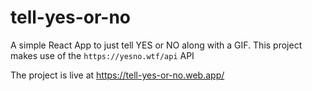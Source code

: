 # tell-yes-or-no

A simple React App to just tell YES or NO along with a GIF. This project makes use of the `https://yesno.wtf/api` API

The project is live at https://tell-yes-or-no.web.app/
